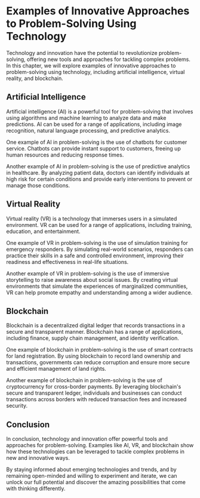 # Examples of Innovative Approaches to Problem-Solving Using Technology

Technology and innovation have the potential to revolutionize problem-solving, offering new tools and approaches for tackling complex problems. In this chapter, we will explore examples of innovative approaches to problem-solving using technology, including artificial intelligence, virtual reality, and blockchain.

Artificial Intelligence
-----------------------

Artificial intelligence (AI) is a powerful tool for problem-solving that involves using algorithms and machine learning to analyze data and make predictions. AI can be used for a range of applications, including image recognition, natural language processing, and predictive analytics.

One example of AI in problem-solving is the use of chatbots for customer service. Chatbots can provide instant support to customers, freeing up human resources and reducing response times.

Another example of AI in problem-solving is the use of predictive analytics in healthcare. By analyzing patient data, doctors can identify individuals at high risk for certain conditions and provide early interventions to prevent or manage those conditions.

Virtual Reality
---------------

Virtual reality (VR) is a technology that immerses users in a simulated environment. VR can be used for a range of applications, including training, education, and entertainment.

One example of VR in problem-solving is the use of simulation training for emergency responders. By simulating real-world scenarios, responders can practice their skills in a safe and controlled environment, improving their readiness and effectiveness in real-life situations.

Another example of VR in problem-solving is the use of immersive storytelling to raise awareness about social issues. By creating virtual environments that simulate the experiences of marginalized communities, VR can help promote empathy and understanding among a wider audience.

Blockchain
----------

Blockchain is a decentralized digital ledger that records transactions in a secure and transparent manner. Blockchain has a range of applications, including finance, supply chain management, and identity verification.

One example of blockchain in problem-solving is the use of smart contracts for land registration. By using blockchain to record land ownership and transactions, governments can reduce corruption and ensure more secure and efficient management of land rights.

Another example of blockchain in problem-solving is the use of cryptocurrency for cross-border payments. By leveraging blockchain's secure and transparent ledger, individuals and businesses can conduct transactions across borders with reduced transaction fees and increased security.

Conclusion
----------

In conclusion, technology and innovation offer powerful tools and approaches for problem-solving. Examples like AI, VR, and blockchain show how these technologies can be leveraged to tackle complex problems in new and innovative ways.

By staying informed about emerging technologies and trends, and by remaining open-minded and willing to experiment and iterate, we can unlock our full potential and discover the amazing possibilities that come with thinking differently.
